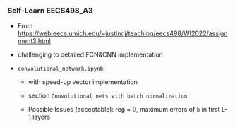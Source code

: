 ### Self-Learn EECS498_A3
- From https://web.eecs.umich.edu/~justincj/teaching/eecs498/WI2022/assignment3.html
- challenging to detailed FCN&CNN implementation

- `convolutional_network.ipynb`:

    - with speed-up vector implementation

    - section `Convolutional nets with batch normalization`:
    - Possible Issues (acceptable): reg = 0, maximum errors of `b` in first L-1 layers
